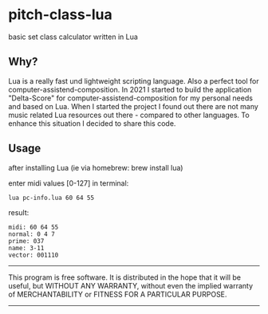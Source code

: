 # **pitch-class-lua**
basic set class calculator written in Lua

## Why?

Lua is a really fast und lightweight scripting language. Also a perfect tool for computer-assistend-composition. In 2021 I started to build the application "Delta-Score" for computer-assistend-composition for my personal needs and based on Lua. When I started the project I found out there are not many music related Lua resources out there - compared to other languages. To enhance this situation I decided to share this code.   

## Usage

after installing Lua (ie via homebrew: brew install lua)

enter midi values [0-127] in terminal: 
```
lua pc-info.lua 60 64 55
```
result:
```
midi: 60 64 55
normal: 0 4 7
prime: 037
name: 3-11
vector: 001110
```
*************
This program is free software. It is distributed in the hope that it will be useful, but WITHOUT ANY WARRANTY, without even the implied warranty of MERCHANTABILITY or FITNESS FOR A PARTICULAR PURPOSE. 
*************
